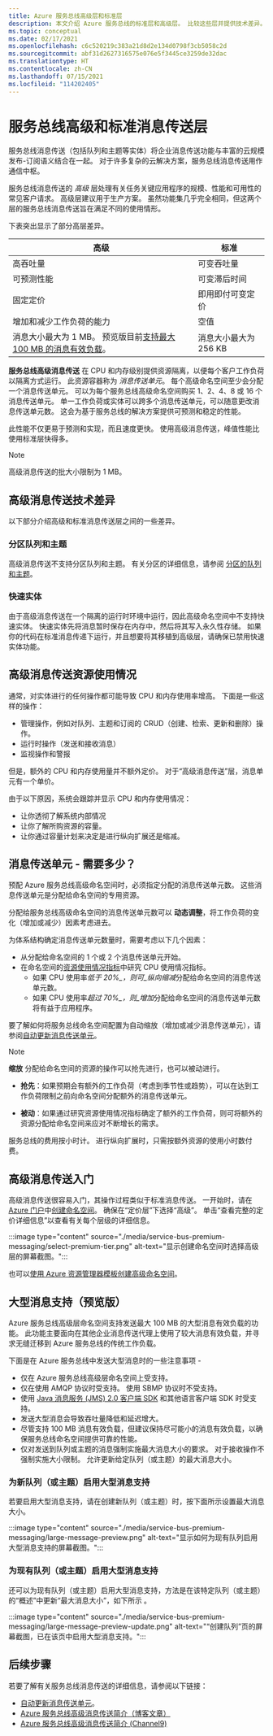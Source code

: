 ```yaml
---
title: Azure 服务总线高级层和标准层
description: 本文介绍 Azure 服务总线的标准层和高级层。 比较这些层并提供技术差异。
ms.topic: conceptual
ms.date: 02/17/2021
ms.openlocfilehash: c6c520219c383a21d8d2e134d0798f3cb5058c2d
ms.sourcegitcommit: abf31d2627316575e076e5f3445ce3259de32dac
ms.translationtype: HT
ms.contentlocale: zh-CN
ms.lasthandoff: 07/15/2021
ms.locfileid: "114202405"
---
```

# <a name="service-bus-premium-and-standard-messaging-tiers"></a>服务总线高级和标准消息传送层

服务总线消息传送（包括队列和主题等实体）将企业消息传送功能与丰富的云规模发布-订阅语义结合在一起。 对于许多复杂的云解决方案，服务总线消息传送用作通信中枢。

服务总线消息传送的 *高级* 层处理有关任务关键应用程序的规模、性能和可用性的常见客户请求。 高级层建议用于生产方案。 虽然功能集几乎完全相同，但这两个层的服务总线消息传送旨在满足不同的使用情形。

下表突出显示了部分高层差异。

| 高级 | 标准 |
| --- | --- |
| 高吞吐量 |可变吞吐量 |
| 可预测性能 |可变滞后时间 |
| 固定定价 |即用即付可变定价 |
| 增加和减少工作负荷的能力 |空值 |
| 消息大小最大为 1 MB。 预览版目前[支持最大 100 MB 的消息有效负载](#large-messages-support-preview)。 |消息大小最大为 256 KB |

**服务总线高级消息传送** 在 CPU 和内存级别提供资源隔离，以便每个客户工作负荷以隔离方式运行。 此资源容器称为 *消息传送单元*。 每个高级命名空间至少会分配一个消息传送单元。 可以为每个服务总线高级命名空间购买 1、2、4、8 或 16 个消息传送单元。 单一工作负荷或实体可以跨多个消息传送单元，可以随意更改消息传送单元数。 这会为基于服务总线的解决方案提供可预测和稳定的性能。

此性能不仅更易于预测和实现，而且速度更快。 使用高级消息传送，峰值性能比使用标准层快得多。

> [!NOTE]
> 高级消息传送的批大小限制为 1 MB。

## <a name="premium-messaging-technical-differences"></a>高级消息传送技术差异

以下部分介绍高级和标准消息传送层之间的一些差异。

### <a name="partitioned-queues-and-topics"></a>分区队列和主题

高级消息传送不支持分区队列和主题。 有关分区的详细信息，请参阅 [分区的队列和主题](service-bus-partitioning.md)。

### <a name="express-entities"></a>快速实体

由于高级消息传送在一个隔离的运行时环境中运行，因此高级命名空间中不支持快速实体。 快速实体先将消息暂时保存在内存中，然后将其写入永久性存储。 如果你的代码在标准消息传递下运行，并且想要将其移植到高级层，请确保已禁用快速实体功能。

## <a name="premium-messaging-resource-usage"></a>高级消息传送资源使用情况
通常，对实体进行的任何操作都可能导致 CPU 和内存使用率增高。 下面是一些这样的操作： 

- 管理操作，例如对队列、主题和订阅的 CRUD（创建、检索、更新和删除）操作。
- 运行时操作（发送和接收消息）
- 监视操作和警报

但是，额外的 CPU 和内存使用量并不额外定价。 对于“高级消息传送”层，消息单元有一个单价。

由于以下原因，系统会跟踪并显示 CPU 和内存使用情况： 

- 让你透彻了解系统内部情况
- 让你了解所购资源的容量。
- 让你通过容量计划来决定是进行纵向扩展还是缩减。

## <a name="messaging-unit---how-many-are-needed"></a>消息传送单元 - 需要多少？

预配 Azure 服务总线高级命名空间时，必须指定分配的消息传送单元数。 这些消息传送单元是分配给命名空间的专用资源。

分配给服务总线高级命名空间的消息传送单元数可以 **动态调整**，将工作负荷的变化（增加或减少）因素考虑进去。

为体系结构确定消息传送单元数量时，需要考虑以下几个因素：

- 从分配给命名空间的 1 个或 2 个消息传送单元开始。
- 在命名空间的[资源使用情况指标](monitor-service-bus-reference.md#resource-usage-metrics)中研究 CPU 使用情况指标。
    - 如果 CPU 使用率*低于 20%_，则可_纵向缩减*分配给命名空间的消息传送单元数。
    - 如果 CPU 使用率*超过 70%_，则_增加*分配给命名空间的消息传送单元数将有益于应用程序。

要了解如何将服务总线命名空间配置为自动缩放（增加或减少消息传送单元），请参阅[自动更新消息传送单元](automate-update-messaging-units.md)。

> [!NOTE]
> **缩放** 分配给命名空间的资源的操作可以抢先进行，也可以被动进行。
>
>  * **抢先**：如果预期会有额外的工作负荷（考虑到季节性或趋势），可以在达到工作负荷限制之前向命名空间分配额外的消息传送单元。
>
>  * **被动**：如果通过研究资源使用情况指标确定了额外的工作负荷，则可将额外的资源分配给命名空间来应对不断增长的需求。
>
> 服务总线的费用按小时计。 进行纵向扩展时，只需按额外资源的使用小时数付费。
>

## <a name="get-started-with-premium-messaging"></a>高级消息传送入门

高级消息传送很容易入门，其操作过程类似于标准消息传送。 一开始时，请在 [Azure 门户](https://portal.azure.com)中[创建命名空间](service-bus-create-namespace-portal.md)。 确保在“定价层”下选择“高级”。 单击“查看完整的定价详细信息”以查看有关每个层级的详细信息。

:::image type="content" source="./media/service-bus-premium-messaging/select-premium-tier.png" alt-text="显示创建命名空间时选择高级层的屏幕截图。":::

也可以[使用 Azure 资源管理器模板创建高级命名空间](https://azure.microsoft.com/resources/templates/servicebus-pn-ar/)。

## <a name="large-messages-support-preview"></a>大型消息支持（预览版）
Azure 服务总线高级层命名空间支持发送最大 100 MB 的大型消息有效负载的功能。 此功能主要面向在其他企业消息传送代理上使用了较大消息有效负载，并寻求无缝迁移到 Azure 服务总线的传统工作负载。

下面是在 Azure 服务总线中发送大型消息时的一些注意事项 -
   * 仅在 Azure 服务总线高级层命名空间上受支持。
   * 仅在使用 AMQP 协议时受支持。 使用 SBMP 协议时不受支持。
   * 使用 [Java 消息服务 (JMS) 2.0 客户端 SDK](how-to-use-java-message-service-20.md) 和其他语言客户端 SDK 时受支持。
   * 发送大型消息会导致吞吐量降低和延迟增大。
   * 尽管支持 100 MB 消息有效负载，但建议保持尽可能小的消息有效负载，以确保服务总线命名空间提供可靠的性能。
   * 仅对发送到队列或主题的消息强制实施最大消息大小的要求。 对于接收操作不强制实施大小限制。 允许更新给定队列（或主题）的最大消息大小。

### <a name="enabling-large-messages-support-for-a-new-queue-or-topic"></a>为新队列（或主题）启用大型消息支持

若要启用大型消息支持，请在创建新队列（或主题）时，按下面所示设置最大消息大小。 

:::image type="content" source="./media/service-bus-premium-messaging/large-message-preview.png" alt-text="显示如何为现有队列启用大型消息支持的屏幕截图。":::

### <a name="enabling-large-messages-support-for-an-existing-queue-or-topic"></a>为现有队列（或主题）启用大型消息支持

还可以为现有队列（或主题）启用大型消息支持，方法是在该特定队列（或主题）的“概述”中更新“最大消息大小”，如下所示 。

:::image type="content" source="./media/service-bus-premium-messaging/large-message-preview-update.png" alt-text="“创建队列”页的屏幕截图，已在该页中启用大型消息支持。":::

## <a name="next-steps"></a>后续步骤

若要了解有关服务总线消息传送的详细信息，请参阅以下链接：

- [自动更新消息传送单元](automate-update-messaging-units.md)。
- [Azure 服务总线高级消息传送简介（博客文章）](https://azure.microsoft.com/blog/introducing-azure-service-bus-premium-messaging/)
- [Azure 服务总线高级消息传送简介 (Channel9)](https://channel9.msdn.com/Blogs/Subscribe/Introducing-Azure-Service-Bus-Premium-Messaging)


